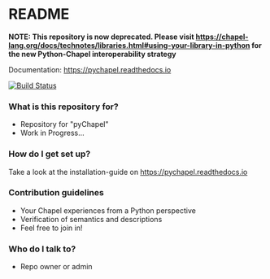 # README #

**NOTE: This repository is now deprecated.  Please visit
  https://chapel-lang.org/docs/technotes/libraries.html#using-your-library-in-python
  for the new Python-Chapel interoperability strategy**

Documentation: https://pychapel.readthedocs.io

[![Build Status](https://travis-ci.org/chapel-lang/pychapel.svg?branch=master)](https://travis-ci.org/chapel-lang/pychapel)

### What is this repository for? ###

* Repository for "pyChapel"
* Work in Progress...

### How do I get set up? ###

Take a look at the installation-guide on https://pychapel.readthedocs.io

### Contribution guidelines ###

* Your Chapel experiences from a Python perspective
* Verification of semantics and descriptions
* Feel free to join in!

### Who do I talk to? ###

* Repo owner or admin
